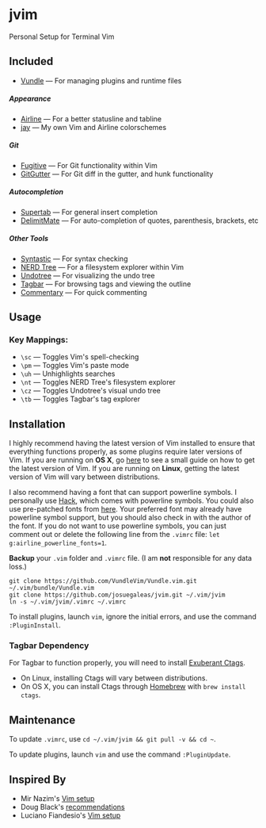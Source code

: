 # jvim
Personal Setup for Terminal Vim

## Included
- [Vundle](https://github.com/VundleVim/Vundle.vim) — For managing plugins and runtime files

##### Appearance
- [Airline](https://github.com/vim-airline/vim-airline) — For a better statusline and tabline
- [jay](https://github.com/josuegaleas/jay) — My own Vim and Airline colorschemes

##### Git
- [Fugitive](https://github.com/tpope/vim-fugitive) — For Git functionality within Vim
- [GitGutter](https://github.com/airblade/vim-gitgutter) — For Git diff in the gutter, and hunk functionality

##### Autocompletion
- [Supertab](https://github.com/ervandew/supertab.git) — For general insert completion
- [DelimitMate](https://github.com/Raimondi/delimitMate) — For auto-completion of quotes, parenthesis, brackets, etc

##### Other Tools
- [Syntastic](https://github.com/scrooloose/syntastic) — For syntax checking
- [NERD Tree](https://github.com/scrooloose/nerdtree.git) — For a filesystem explorer within Vim
- [Undotree](https://github.com/mbbill/undotree) — For visualizing the undo tree
- [Tagbar](https://github.com/majutsushi/tagbar) — For browsing tags and viewing the outline
- [Commentary](https://github.com/tpope/vim-commentary) — For quick commenting

## Usage
### Key Mappings:
- `\sc` — Toggles Vim's spell-checking
- `\pm` — Toggles Vim's paste mode
- `\uh` — Unhighlights searches
- `\nt` — Toggles NERD Tree's filesystem explorer
- `\cz` — Toggles Undotree's visual undo tree
- `\tb` — Toggles Tagbar's tag explorer

## Installation
I highly recommend having the latest version of Vim installed to ensure that everything functions properly, as some plugins require later versions of Vim. If you are running on **OS X**, go [here](https://github.com/josuegaleas/jvim/blob/master/OS%20X%20VIM.md) to see a small guide on how to get the latest version of Vim. If you are running on **Linux**, getting the latest version of Vim will vary between distributions.

I also recommend having a font that can support powerline symbols. I personally use [Hack](https://github.com/chrissimpkins/Hack), which comes with powerline symbols. You could also use pre-patched fonts from [here](https://github.com/powerline/fonts). Your preferred font may already have powerline symbol support, but you should also check in with the author of the font. If you do not want to use powerline symbols, you can just comment out or delete the following line from the `.vimrc` file: `let g:airline_powerline_fonts=1`.

**Backup** your `.vim` folder and `.vimrc` file. (I am **not** responsible for any data loss.)
```
git clone https://github.com/VundleVim/Vundle.vim.git ~/.vim/bundle/Vundle.vim
git clone https://github.com/josuegaleas/jvim.git ~/.vim/jvim
ln -s ~/.vim/jvim/.vimrc ~/.vimrc
```
To install plugins, launch `vim`, ignore the initial errors, and use the command `:PluginInstall`.

### Tagbar Dependency
For Tagbar to function properly, you will need to install [Exuberant Ctags](http://ctags.sourceforge.net/).
- On Linux, installing Ctags will vary between distributions.
- On OS X, you can install Ctags through [Homebrew](http://brew.sh/) with `brew install ctags`.

## Maintenance
To update `.vimrc`, use `cd ~/.vim/jvim && git pull -v && cd ~`.

To update plugins, launch `vim` and use the command `:PluginUpdate`.

## Inspired By
- Mir Nazim's [Vim setup](http://mirnazim.org/writings/vim-plugins-i-use/)
- Doug Black's [recommendations](http://dougblack.io/words/a-good-vimrc.html)
- Luciano Fiandesio's [Vim setup](http://www.lucianofiandesio.com/vim-configuration-for-happy-java-coding)
